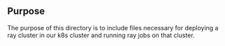 ## Purpose
The purpose of this directory is to include files necessary for deploying a ray cluster in our k8s cluster and running ray jobs on that cluster. 
